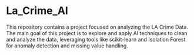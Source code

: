 # La_Crime_AI
This repository contains a project focused on analyzing the LA Crime Data. The main goal of this project is to explore and apply AI techniques to clean and analyze the data, leveraging tools like scikit-learn and Isolation Forest for anomaly detection and missing value handling.
